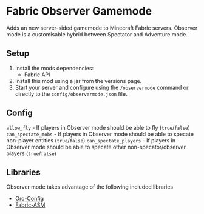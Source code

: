 # Fabric Observer Gamemode
Adds an new server-sided gamemode to Minecraft Fabric servers. Observer mode is a customisable hybrid between Spectator and Adventure mode.

## Setup
1. Install the mods dependencies:
    * Fabric API
2. Install this mod using a jar from the versions page.
3. Start your server and configure using the `/observermode` command or directly to the `config/observermode.json` file.

## Config
`allow_fly` - If players in Observer mode should be able to fly (`true`/`false`)
`can_spectate_mobs` - If players in Observer mode should be able to specate non-player entities (`true`/`false`)
`can_spectate_players` - If players in Observer mode should be able to specate other non-specator/observer players (`true`/`false`)

## Libraries
Observer mode takes advantage of the following included libraries
* [Oro-Config](https://github.com/OroArmor/Oro-Config)
* [Fabric-ASM](https://github.com/Chocohead/Fabric-ASM)
